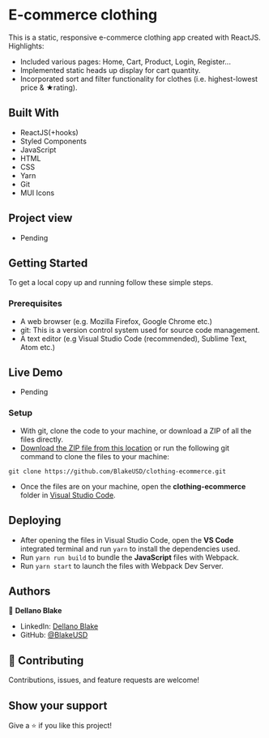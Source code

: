 # E-commerce clothing
This is a static, responsive e-commerce clothing app created with ReactJS. Highlights:

- Included various pages: Home, Cart, Product, Login, Register... 
- Implemented static heads up display for cart quantity.
- Incorporated sort and filter functionality for clothes (i.e. highest-lowest price & ★rating).

## Built With

- ReactJS(+hooks)
- Styled Components
- JavaScript
- HTML
- CSS
- Yarn
- Git
- MUI Icons

## Project view
- Pending

## Getting Started

To get a local copy up and running follow these simple steps.

### Prerequisites

- A web browser (e.g. Mozilla Firefox, Google Chrome etc.)
- git: This is a version control system used for source code management.
- A text editor (e.g Visual Studio Code (recommended), Sublime Text, Atom etc.)

## Live Demo

- Pending

### Setup

- With git, clone the code to your machine, or download a ZIP of all the files directly.
- [Download the ZIP file from this location](https://github.com/BlakeUSD/clothing-ecommerce/archive/refs/heads/master.zip) or run the following git command to clone the files to your machine:

```
git clone https://github.com/BlakeUSD/clothing-ecommerce.git
```

- Once the files are on your machine, open the **clothing-ecommerce** folder in [Visual Studio Code](https://code.visualstudio.com/download).

## Deploying

- After opening the files in Visual Studio Code, open the **VS Code** integrated terminal and run ``` yarn ``` to install the dependencies used.
- Run ``` yarn run build ``` to bundle the **JavaScript** files with Webpack.
- Run ``` yarn start ``` to launch the files with Webpack Dev Server.

## Authors

👤 **Dellano Blake**

- LinkedIn: [Dellano Blake](https://www.linkedin.com/in/dellano-b-032a9b1a4/)
- GitHub: [@BlakeUSD](https://github.com/blakeusd)

## 🤝 Contributing

Contributions, issues, and feature requests are welcome!

## Show your support

Give a ⭐️ if you like this project!
